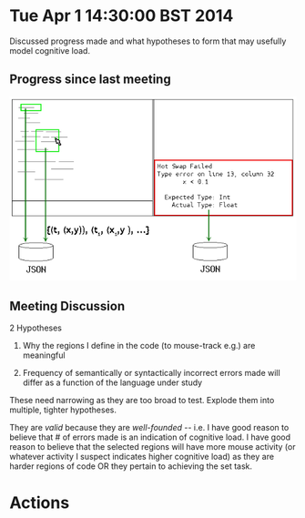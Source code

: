 # Tue Apr  1 14:30:00 BST 2014

Discussed progress made and what hypotheses to form that may usefully model
cognitive load.

## Progress since last meeting

![Extensions made to the Elm IDE]

## Meeting Discussion

2 Hypotheses

1. Why the regions I define in the code (to mouse-track e.g.) are meaningful

2. Frequency of semantically or syntactically incorrect errors made will differ
   as a function of the language under study

These need narrowing as they are too broad to test. Explode them into multiple,
tighter hypotheses.

They are *valid* because they are *well-founded* -- i.e. I have good reason to
believe that # of errors made is an indication of cognitive load. I have good
reason to believe that the selected regions will have more mouse activity
(or whatever activity I suspect indicates higher cognitive load) as they are
harder regions of code OR they pertain to achieving the set task.


# Actions

[Extensions made to the Elm IDE]: ide-extensions.png
